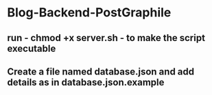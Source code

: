# Blog-Backend-PostGraphile

## run - chmod +x server.sh - to make the script executable

## Create a file named database.json and add details as in database.json.example
